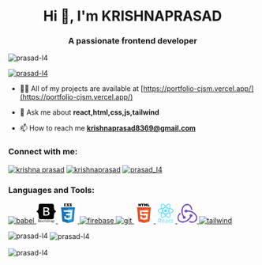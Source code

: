 <h1 align="center">Hi 👋, I'm KRISHNAPRASAD</h1>
<h3 align="center">A passionate frontend developer</h3>

<p align="left"> <img src="https://komarev.com/ghpvc/?username=prasad-l4&label=Profile%20views&color=0e75b6&style=flat" alt="prasad-l4" /> </p>

<p align="left"> <a href="https://github.com/ryo-ma/github-profile-trophy"><img src="https://github-profile-trophy.vercel.app/?username=prasad-l4" alt="prasad-l4" /></a> </p>

- 👨‍💻 All of my projects are available at [https://portfolio-cjsm.vercel.app/](https://portfolio-cjsm.vercel.app/)

- 💬 Ask me about **react,html,css,js,tailwind**

- 📫 How to reach me **krishnaprasad8369@gmail.com**

<h3 align="left">Connect with me:</h3>
<p align="left">
<a href="https://linkedin.com/in/krishna prasad" target="blank"><img align="center" src="https://raw.githubusercontent.com/rahuldkjain/github-profile-readme-generator/master/src/images/icons/Social/linked-in-alt.svg" alt="krishna prasad" height="30" width="40" /></a>
<a href="https://fb.com/krishnaprasad" target="blank"><img align="center" src="https://raw.githubusercontent.com/rahuldkjain/github-profile-readme-generator/master/src/images/icons/Social/facebook.svg" alt="krishnaprasad" height="30" width="40" /></a>
<a href="https://instagram.com/prasad_l4" target="blank"><img align="center" src="https://raw.githubusercontent.com/rahuldkjain/github-profile-readme-generator/master/src/images/icons/Social/instagram.svg" alt="prasad_l4" height="30" width="40" /></a>
</p>

<h3 align="left">Languages and Tools:</h3>
<p align="left"> <a href="https://babeljs.io/" target="_blank" rel="noreferrer"> <img src="https://www.vectorlogo.zone/logos/babeljs/babeljs-icon.svg" alt="babel" width="40" height="40"/> </a> <a href="https://getbootstrap.com" target="_blank" rel="noreferrer"> <img src="https://raw.githubusercontent.com/devicons/devicon/master/icons/bootstrap/bootstrap-plain-wordmark.svg" alt="bootstrap" width="40" height="40"/> </a> <a href="https://www.w3schools.com/css/" target="_blank" rel="noreferrer"> <img src="https://raw.githubusercontent.com/devicons/devicon/master/icons/css3/css3-original-wordmark.svg" alt="css3" width="40" height="40"/> </a> <a href="https://firebase.google.com/" target="_blank" rel="noreferrer"> <img src="https://www.vectorlogo.zone/logos/firebase/firebase-icon.svg" alt="firebase" width="40" height="40"/> </a> <a href="https://git-scm.com/" target="_blank" rel="noreferrer"> <img src="https://www.vectorlogo.zone/logos/git-scm/git-scm-icon.svg" alt="git" width="40" height="40"/> </a> <a href="https://www.w3.org/html/" target="_blank" rel="noreferrer"> <img src="https://raw.githubusercontent.com/devicons/devicon/master/icons/html5/html5-original-wordmark.svg" alt="html5" width="40" height="40"/> </a> <a href="https://reactjs.org/" target="_blank" rel="noreferrer"> <img src="https://raw.githubusercontent.com/devicons/devicon/master/icons/react/react-original-wordmark.svg" alt="react" width="40" height="40"/> </a> <a href="https://redux.js.org" target="_blank" rel="noreferrer"> <img src="https://raw.githubusercontent.com/devicons/devicon/master/icons/redux/redux-original.svg" alt="redux" width="40" height="40"/> </a> <a href="https://tailwindcss.com/" target="_blank" rel="noreferrer"> <img src="https://www.vectorlogo.zone/logos/tailwindcss/tailwindcss-icon.svg" alt="tailwind" width="40" height="40"/> </a> </p>

<p><img align="left" src="https://github-readme-stats.vercel.app/api/top-langs?username=prasad-l4&show_icons=true&locale=en&layout=compact" alt="prasad-l4" /></p>

<p>&nbsp;<img align="center" src="https://github-readme-stats.vercel.app/api?username=prasad-l4&show_icons=true&locale=en" alt="prasad-l4" /></p>

<p><img align="center" src="https://github-readme-streak-stats.herokuapp.com/?user=prasad-l4&" alt="prasad-l4" /></p>

